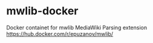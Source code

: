 # mwlib-docker
Docker containet for mwlib MediaWiki Parsing extension https://hub.docker.com/r/epuzanov/mwlib/
